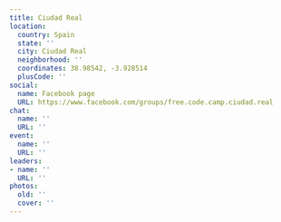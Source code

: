 ```yaml
---
title: Ciudad Real
location:
  country: Spain
  state: ''
  city: Ciudad Real
  neighborhood: ''
  coordinates: 38.98542, -3.928514
  plusCode: ''
social:
  name: Facebook page
  URL: https://www.facebook.com/groups/free.code.camp.ciudad.real
chat:
  name: ''
  URL: ''
event:
  name: ''
  URL: ''
leaders:
- name: ''
  URL: ''
photos:
  old: ''
  cover: ''
---
```

